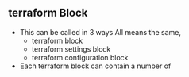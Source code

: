 ## terraform Block
- This can be called in 3 ways All means the same,
    - terraform block 
    - terraform settings block 
    - terraform configuration block
- Each terraform block can contain a number of 